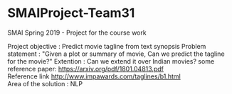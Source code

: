 # SMAIProject-Team31
SMAI Spring 2019 - Project for the course work

Project objective : Predict movie tagline from text synopsis
Problem statement : "Given a plot or summary of movie, Can we predict the tagline for the movie?"
Extention : Can we extend it over Indian movies?
some reference paper: https://arxiv.org/pdf/1801.04813.pdf	
Reference link http://www.impawards.com/taglines/b1.html	
Area of the solution : NLP

